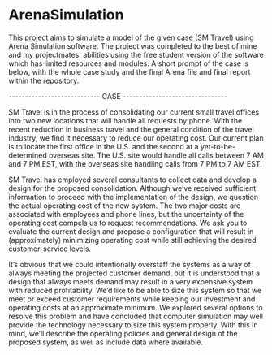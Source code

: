 # ArenaSimulation

This project aims to simulate a model of the given case (SM Travel) using Arena Simulation software. The project was completed to the best of mine and my projectmates' abilities using the free student version of the software which has limited resources and modules. A short prompt of the case is below, with the whole case study and the final Arena file and final report within the repository. 

---------------------------- CASE --------------------------------

SM Travel is in the process of consolidating our current small travel offices into two new
locations that will handle all requests by phone. With the recent reduction in business
travel and the general condition of the travel industry, we find it necessary to reduce our
operating cost. Our current plan is to locate the first office in the U.S. and the second at a
yet-to-be-determined overseas site. The U.S. site would handle all calls between 7 AM and
7 PM EST, with the overseas site handling calls from 7 PM to 7 AM EST.

SM Travel has employed several consultants to collect data and develop a design for
the proposed consolidation. Although we’ve received sufficient information to proceed
with the implementation of the design, we question the actual operating cost of the new
system. The two major costs are associated with employees and phone lines, but the uncertainty of the operating cost compels us to request recommendations. We ask you to
evaluate the current design and propose a configuration that will result in (approximately)
minimizing operating cost while still achieving the desired customer-service levels.

It’s obvious that we could intentionally overstaff the systems as a way of always
meeting the projected customer demand, but it is understood that a design that always
meets demand may result in a very expensive system with reduced profitability. We’d
like to be able to size this system so that we meet or exceed customer requirements while
keeping our investment and operating costs at an approximate minimum. We explored
several options to resolve this problem and have concluded that computer simulation
may well provide the technology necessary to size this system properly. With this in
mind, we’ll describe the operating policies and general design of the proposed system, as
well as include data where available.
